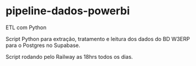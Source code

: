 # pipeline-dados-powerbi
ETL com Python

Script Python para extração, tratamento e leitura dos dados do BD W3ERP para o Postgres no Supabase.

Script rodando pelo Railway as 18hrs todos os dias.